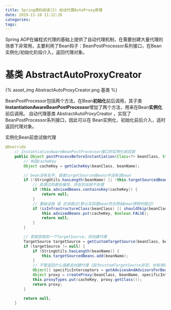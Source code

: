 ```yaml
---
title: Spring源码阅读(2) 自动代理AutoProxy原理
date: 2019-11-10 11:12:26
categories:
tags:
---
```


Spring AOP在编程式代理的基础上提供了自动代理机制，在需要创建大量代理的场景下非常用，主要利用了Bean钩子：BeanPostProcessor系列接口，在Bean实例化/初始化阶段介入，返回代理对象。

# 基类 AbstractAutoProxyCreator

{% asset_img AbstractAutoProxyCreator.png 基类 %}

BeanPostProcessor包括两个方法，在Bean**初始化**前后调用，其子类**InstantiationAwareBeanPostProcessor**增加了两个方法，用来在Bean**实例化**前后调用。
自动代理基类 AbstractAutoProxyCreator ，实现了 BeanPostProcessor系列接口，因此可以在 Bean实例化、初始化前后介入，适时返回代理对象。

实例化Bean前尝试做代理

```java
@Override
    // InstantiationAwareBeanPostProcessor接口的实例化前回调
	public Object postProcessBeforeInstantiation(Class<?> beanClass, String beanName) {
        // 构造cacheKey
		Object cacheKey = getCacheKey(beanClass, beanName);

        // bean没有名字，或者targetSourcedBeans中没有该bean
		if (!StringUtils.hasLength(beanName) || !this.targetSourcedBeans.contains(beanName)) {
            // 处理过的都会缓存，存在的话就不处理
			if (this.advisedBeans.containsKey(cacheKey)) {
				return null;
			}
            // 基础设施 或 应该跳过(默认实现是bean符合原始bean惯例时跳过)
			if (isInfrastructureClass(beanClass) || shouldSkip(beanClass, beanName)) {
				this.advisedBeans.put(cacheKey, Boolean.FALSE);
				return null;
			}
		}

		// 若能获取到一个TargetSource，则创建代理
		TargetSource targetSource = getCustomTargetSource(beanClass, beanName);
		if (targetSource != null) {
			if (StringUtils.hasLength(beanName)) {
				this.targetSourcedBeans.add(beanName);
			}
            // 不管返回什么值都会创建代理（因为customTargetSource非空，也有用处)
			Object[] specificInterceptors = getAdvicesAndAdvisorsForBean(beanClass, beanName, targetSource);
			Object proxy = createProxy(beanClass, beanName, specificInterceptors, targetSource);
			this.proxyTypes.put(cacheKey, proxy.getClass());
			return proxy;
		}

		return null;
	}
```

